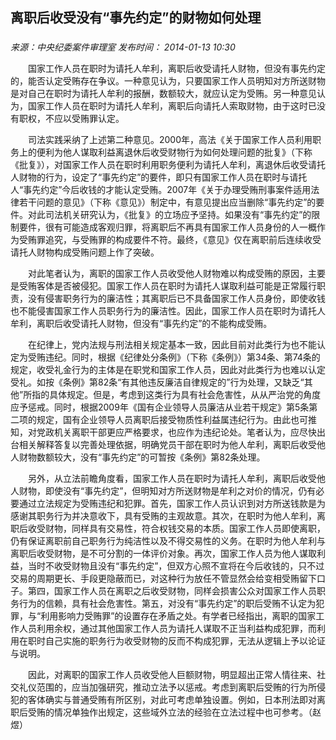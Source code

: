 ## 离职后收受没有“事先约定”的财物如何处理

### 

_来源：中央纪委案件审理室_ _发布时间： 2014-01-13 10:30_

　　国家工作人员在职时为请托人牟利，离职后收受请托人财物，但没有事先约定的，能否认定受贿存在争议。一种意见认为，只要国家工作人员明知对方所送财物是对自己在职时为请托人牟利的报酬，数额较大，就应认定为受贿。另一种意见认为，国家工作人员在职时为请托人牟利，离职后向请托人索取财物，由于这时已没有职权，不应以受贿罪认定。

　　司法实践采纳了上述第二种意见。2000年，高法《关于国家工作人员利用职务上的便利为他人谋取利益离退休后收受财物行为如何处理问题的批复》（下称《批复》），对国家工作人员在职时利用职务便利为请托人牟利，离退休后收受请托人财物的行为，设定了“事先约定”的要件，即只有国家工作人员在职时与请托人“事先约定”今后收钱的才能认定受贿。2007年《关于办理受贿刑事案件适用法律若干问题的意见》（下称《意见》）制定中，有意见提出应当删除“事先约定”的要件。对此司法机关研究认为，《批复》的立场应予坚持。如果没有“事先约定”的限制要件，很有可能造成客观归罪，将离职后不再具有国家工作人员身份的人一概作为受贿罪追究，与受贿罪的构成要件不符。最终，《意见》仅在离职前后连续收受请托人财物构成受贿问题上作了突破。

　　对此笔者认为，离职的国家工作人员收受他人财物难以构成受贿的原因，主要是受贿客体是否被侵犯。国家工作人员在职时为请托人谋取利益可能是正常履行职责，没有侵害职务行为的廉洁性；其离职后已不具备国家工作人员身份，即使收钱也不能侵害国家工作人员职务行为的廉洁性。因此，国家工作人员在职时为请托人牟利，离职后收受请托人财物，但没有“事先约定”的不能构成受贿。

　　在纪律上，党内法规与刑法相关规定基本一致，因此目前对此类行为也不能认定为受贿违纪。同时，根据《纪律处分条例》（下称《条例》）第34条、第74条的规定，收受礼金行为的主体是在职党和国家工作人员，因此对此类行为也难以认定受礼。如按《条例》第82条“有其他违反廉洁自律规定的”行为处理，又缺乏“其他”所指的具体规定。但是，考虑到这类行为具有社会危害性，从从严治党的角度应予惩戒。同时，根据2009年《国有企业领导人员廉洁从业若干规定》第5条第二项的规定，国有企业领导人员离职后接受物质性利益属违纪行为。由此也可推知，对党政机关离职干部更应严格要求，也应作为违纪论处。笔者认为，应尽快出台相关解释答复以完善处理依据，明确党员干部在职时为他人牟利，离职后收受他人财物数额较大，没有“事先约定”的可暂按《条例》第82条处理。

　　另外，从立法前瞻角度看，国家工作人员在职时为请托人牟利，离职后收受他人财物，即使没有“事先约定”，但明知对方所送财物是牟利之对价的情况，仍有必要通过立法规定为受贿违纪和犯罪。首先，国家工作人员认识到对方所送钱款是为感谢其职务行为并决意收下，具有受贿的主观故意。其次，在职时为他人牟利，离职后收受财物，同样具有交易性，符合权钱交易的本质。国家工作人员即使离职，仍有保证离职前自己职务行为纯洁性以及不得交易性的义务。在职时为他人牟利与离职后收受财物，是不可分割的一体评价对象。再次，国家工作人员为他人谋取利益，当时不收受财物且没有“事先约定”，但双方心照不宣将在今后收钱的，只不过交易的周期更长、手段更隐蔽而已，对这种行为放任不管显然会给变相受贿留下口子。第四，国家工作人员在离职之后收受财物，同样会损害公众对国家工作人员职务行为的信赖，具有社会危害性。第五，对没有“事先约定”的职后受贿不认定为犯罪，与“利用影响力受贿罪”的设置存在矛盾之处。有学者已经指出，离职的国家工作人员利用余权，通过其他国家工作人员为请托人谋取不正当利益构成犯罪，而利用在职时自己实施的职务行为收受财物的反而不构成犯罪，无法从逻辑上予以论证与说明。

　　因此，对离职的国家工作人员收受他人巨额财物，明显超出正常人情往来、社交礼仪范围的，应当加强研究，推动立法予以惩戒。考虑到离职后受贿的行为所侵犯的客体确实与普通受贿有所区别，对此可考虑单独设置。例如，日本刑法即对离职后受贿的情况单独作出规定，这些域外立法的经验在立法过程中也可参考。（赵煜）
